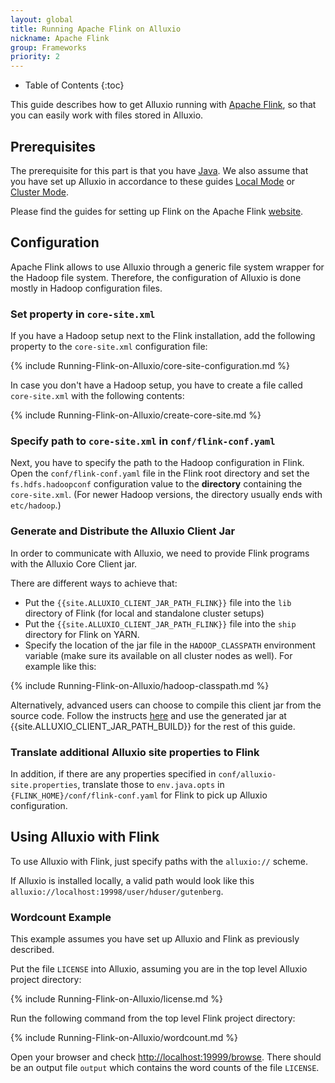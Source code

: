 ```yaml
---
layout: global
title: Running Apache Flink on Alluxio
nickname: Apache Flink
group: Frameworks
priority: 2
---
```


* Table of Contents
{:toc}

This guide describes how to get Alluxio running with [Apache Flink](http://flink.apache.org/), so
that you can easily work with files stored in Alluxio.

## Prerequisites

The prerequisite for this part is that you have
[Java](Java-Setup.html). We also assume that you have set up
Alluxio in accordance to these guides [Local Mode](Running-Alluxio-Locally.html) or
[Cluster Mode](Running-Alluxio-on-a-Cluster.html).

Please find the guides for setting up Flink on the Apache Flink [website](http://flink.apache.org/).

## Configuration

Apache Flink allows to use Alluxio through a generic file system wrapper for the Hadoop file system.
Therefore, the configuration of Alluxio is done mostly in Hadoop configuration files.

### Set property in `core-site.xml`

If you have a Hadoop setup next to the Flink installation, add the following property to the
`core-site.xml` configuration file:

{% include Running-Flink-on-Alluxio/core-site-configuration.md %}

In case you don't have a Hadoop setup, you have to create a file called `core-site.xml` with the
following contents:

{% include Running-Flink-on-Alluxio/create-core-site.md %}

### Specify path to `core-site.xml` in `conf/flink-conf.yaml`

Next, you have to specify the path to the Hadoop configuration in Flink. Open the
`conf/flink-conf.yaml` file in the Flink root directory and set the `fs.hdfs.hadoopconf`
configuration value to the **directory** containing the `core-site.xml`. (For newer Hadoop versions,
the directory usually ends with `etc/hadoop`.)

### Generate and Distribute the Alluxio Client Jar

In order to communicate with Alluxio, we need to provide Flink programs with the Alluxio Core Client
jar.

There are different ways to achieve that:

- Put the `{{site.ALLUXIO_CLIENT_JAR_PATH_FLINK}}` file into the `lib` directory of Flink (for local and
standalone cluster setups)
- Put the `{{site.ALLUXIO_CLIENT_JAR_PATH_FLINK}}` file into the `ship` directory for Flink on YARN.
- Specify the location of the jar file in the `HADOOP_CLASSPATH` environment variable (make sure its
available on all cluster nodes as well). For example like this:

{% include Running-Flink-on-Alluxio/hadoop-classpath.md %}

Alternatively, advanced users can choose to compile this client jar from the source code. Follow the instructs [here](Building-Alluxio-Master-Branch.html#compute-framework-support) and use the generated jar at {{site.ALLUXIO_CLIENT_JAR_PATH_BUILD}} for the rest of this guide.

### Translate additional Alluxio site properties to Flink

In addition, if there are any properties specified in `conf/alluxio-site.properties`,
translate those to `env.java.opts` in `{FLINK_HOME}/conf/flink-conf.yaml` for Flink to pick up
Alluxio configuration.

## Using Alluxio with Flink

To use Alluxio with Flink, just specify paths with the `alluxio://` scheme.

If Alluxio is installed locally, a valid path would look like this
`alluxio://localhost:19998/user/hduser/gutenberg`.

### Wordcount Example

This example assumes you have set up Alluxio and Flink as previously described.

Put the file `LICENSE` into Alluxio, assuming you are in the top level Alluxio project directory:

{% include Running-Flink-on-Alluxio/license.md %}

Run the following command from the top level Flink project directory:

{% include Running-Flink-on-Alluxio/wordcount.md %}

Open your browser and check [http://localhost:19999/browse](http://localhost:19999/browse). There should be an output file `output` which contains the word counts of the file `LICENSE`.
